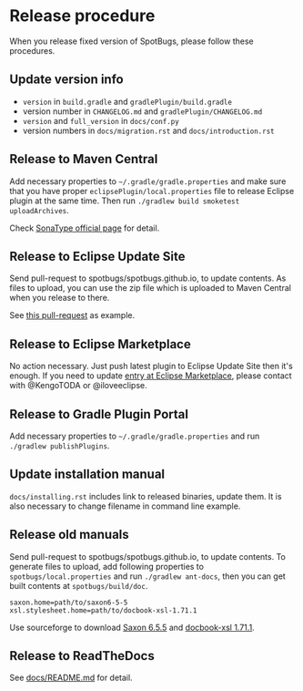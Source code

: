 # Release procedure

When you release fixed version of SpotBugs, please follow these procedures.

## Update version info

* `version` in `build.gradle` and `gradlePlugin/build.gradle`
* version number in `CHANGELOG.md` and `gradlePlugin/CHANGELOG.md`
* `version` and `full_version` in `docs/conf.py`
* version numbers in `docs/migration.rst` and `docs/introduction.rst`

## Release to Maven Central

Add necessary properties to `~/.gradle/gradle.properties` and make sure that you have proper `eclipsePlugin/local.properties` file to release Eclipse plugin at the same time. Then run `./gradlew build smoketest uploadArchives`.

Check [SonaType official page](http://central.sonatype.org/pages/gradle.html) for detail.

## Release to Eclipse Update Site

Send pull-request to spotbugs/spotbugs.github.io, to update contents.
As files to upload, you can use the zip file which is uploaded to Maven Central when you release to there.

See [this pull-request](https://github.com/spotbugs/spotbugs.github.io/pull/12) as example.

## Release to Eclipse Marketplace

No action necessary. Just push latest plugin to Eclipse Update Site then it's enough.
If you need to update [entry at Eclipse Marketplace](https://marketplace.eclipse.org/content/spotbugs-eclipse-plugin), please contact with @KengoTODA or @iloveeclipse.

## Release to Gradle Plugin Portal

Add necessary properties to `~/.gradle/gradle.properties` and run `./gradlew publishPlugins`.

## Update installation manual

`docs/installing.rst` includes link to released binaries, update them.
It is also necessary to change filename in command line example.

## Release old manuals

Send pull-request to spotbugs/spotbugs.github.io, to update contents.
To generate files to upload, add following properties to `spotbugs/local.properties` and run `./gradlew ant-docs`, then you can get built contents at `spotbugs/build/doc`.

```properties
saxon.home=path/to/saxon6-5-5
xsl.stylesheet.home=path/to/docbook-xsl-1.71.1
```

Use sourceforge to download [Saxon 6.5.5](https://sourceforge.net/projects/saxon/files/saxon6/6.5.5/) and [docbook-xsl 1.71.1](https://sourceforge.net/projects/docbook/files/docbook-xsl/1.71.1/).

## Release to ReadTheDocs

See [docs/README.md](docs/README.md) for detail.
